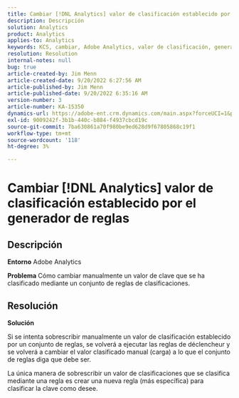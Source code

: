```yaml
---
title: Cambiar [!DNL Analytics] valor de clasificación establecido por el generador de reglas
description: Descripción
solution: Analytics
product: Analytics
applies-to: Analytics
keywords: KCS, cambiar, Adobe Analytics, valor de clasificación, generador de reglas de clasificación, carga manual de archivos de clasificación
resolution: Resolution
internal-notes: null
bug: true
article-created-by: Jim Menn
article-created-date: 9/20/2022 6:27:56 AM
article-published-by: Jim Menn
article-published-date: 9/20/2022 6:35:16 AM
version-number: 3
article-number: KA-15350
dynamics-url: https://adobe-ent.crm.dynamics.com/main.aspx?forceUCI=1&pagetype=entityrecord&etn=knowledgearticle&id=9752335a-ad38-ed11-9db1-0022480866ad
exl-id: 9009242f-3b1b-440c-b884-f4937cbcd19c
source-git-commit: 7ba630861a70f980be9ed628d9f67805868c19f1
workflow-type: tm+mt
source-wordcount: '118'
ht-degree: 3%

---
```


# Cambiar [!DNL Analytics] valor de clasificación establecido por el generador de reglas

## Descripción


<b>Entorno</b>
Adobe Analytics

<b>Problema</b>
Cómo cambiar manualmente un valor de clave que se ha clasificado mediante un conjunto de reglas de clasificaciones.


## Resolución


<b>Solución</b>

Si se intenta sobrescribir manualmente un valor de clasificación establecido por un conjunto de reglas, se volverá a ejecutar las reglas de déclencheur y se volverá a cambiar el valor clasificado manual (carga) a lo que el conjunto de reglas diga que debe ser.

La única manera de sobrescribir un valor de clasificaciones que se clasifica mediante una regla es crear una nueva regla (más específica) para clasificar la clave como desee.
